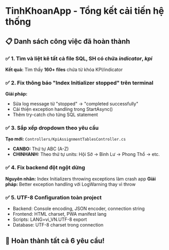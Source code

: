 # TinhKhoanApp - Tổng kết cải tiến hệ thống

## 📋 Danh sách công việc đã hoàn thành

### ✅ 1. Tìm và liệt kê tất cả file SQL, SH có chứa *indicator*, *kpi*

**Kết quả:** Tìm thấy **160+ files** chứa từ khóa KPI/indicator

### ✅ 2. Fix thông báo "Index Initializer stopped" trên terminal

**Giải pháp:**
- Sửa log message từ "stopped" → "completed successfully"
- Cải thiện exception handling trong StartAsync()
- Thêm try-catch cho từng SQL statement

### ✅ 3. Sắp xếp dropdown theo yêu cầu

**Tạo mới:** `Controllers/KpiAssignmentTablesController.cs`
- **CANBO:** Thứ tự ABC (A-Z)
- **CHINHANH:** Theo thứ tự units: Hội Sở → Bình Lư → Phong Thổ → etc.

### ✅ 4. Fix backend đột ngột dừng

**Nguyên nhân:** Index Initializers throwing exceptions làm crash app
**Giải pháp:** Better exception handling với LogWarning thay vì throw

### ✅ 5. UTF-8 Configuration toàn project

- Backend: Console encoding, JSON encoder, connection string
- Frontend: HTML charset, PWA manifest lang  
- Scripts: LANG=vi_VN.UTF-8 export
- Database: UTF-8 charset trong connection

## 🎯 Hoàn thành tất cả 6 yêu cầu!
